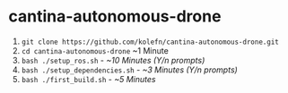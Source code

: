 # cantina-autonomous-drone


1. `git clone https://github.com/kolefn/cantina-autonomous-drone.git`
2. `cd cantina-autonomous-drone` ~1 Minute
3. `bash ./setup_ros.sh` - *~10 Minutes (Y/n prompts)*
4. `bash ./setup_dependencies.sh` - *~3 Minutes (Y/n prompts)*
4. `bash ./first_build.sh` - *~5 Minutes*